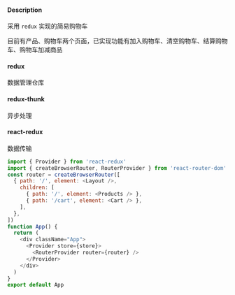 #### Description

采用 `redux` 实现的简易购物车

目前有产品、购物车两个页面，已实现功能有加入购物车、清空购物车、结算购物车、购物车加减商品



#### redux

数据管理仓库

#### redux-thunk

异步处理

#### react-redux

数据传输

```js
import { Provider } from 'react-redux'
import { createBrowserRouter, RouterProvider } from 'react-router-dom'
const router = createBrowserRouter([
  { path: '/', element: <Layout />,
    children: [
      { path: '/', element: <Products /> },
      { path: '/cart', element: <Cart /> },
    ],
  },
])
function App() {
  return (
    <div className="App">
      <Provider store={store}>
        <RouterProvider router={router} />
      </Provider>
    </div>
  )
}
export default App
```

